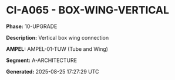 # CI-A065 - BOX-WING-VERTICAL

**Phase:** 10-UPGRADE

**Description:** Vertical box wing connection

**AMPEL:** AMPEL-01-TUW (Tube and Wing)

**Segment:** A-ARCHITECTURE

**Generated:** 2025-08-25 17:27:29 UTC
